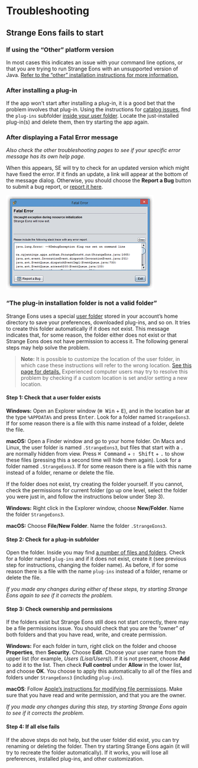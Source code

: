 # Troubleshooting

## Strange Eons fails to start

### If using the “Other” platform version

In most cases this indicates an issue with your command line options, or that you are trying to run Strange Eons with an unsupported version of Java. [Refer to the “other” installation instructions for more information.](um-install-other.md)

### After installing a plug-in

If the app won't start after installing a plug-in, it is a good bet that the problem involves that plug-in. Using the instructions for [catalog issues](um-catalogue-troubleshooting.md), find the `plug-ins` subfolder [inside your user folder](um-install-user-folder.md). Locate the just-installed plug-in(s) and delete them, then try starting the app again.

### After displaying a Fatal Error message

*Also check the other troubleshooting pages to see if your specific error message has its own help page.*

When this appears, SE will try to check for an updated version which might have fixed the error. If it finds an update, a link will appear at the bottom of the message dialog. Otherwise, you should choose the **Report a Bug**  button to submit a bug report, or [report it here](https://cgjennings.ca/contact.html).

![example fatal error dialog](images/fatal-error.png)

### “The plug-in installation folder is not a valid folder”

Strange Eons uses a special [user folder](um-install-user-folder.md) stored in your account’s home directory to save your preferences, downloaded plug-ins, and so on. It tries to create this folder automatically if it does not exist. This message indicates that, for some reason, the folder either does not exist or that Strange Eons does not have permission to access it. The following general steps may help solve the problem.

> **Note:** It is possible to customize the location of the user folder, in which case these instructions will refer to the wrong location. [See this page for details.](um-install-user-folder.html#%EF%B8%8F-using-a-different-folder) Experienced computer users may try to resolve this problem by checking if a custom location is set and/or setting a new location.

#### Step 1: Check that a user folder exists

**Windows:** Open an Explorer window (<kbd>⊞ Win</kbd> + <kbd>E</kbd>), and in the location bar at the type `%APPDATA%` and press <kbd>Enter</kbd>. Look for a folder named `StrangeEons3`. If for some reason there is a file with this name instead of a folder, delete the file.

**macOS:** Open a Finder window and go to your home folder. On Macs and Linux, the user folder is named `.StrangeEons3`, but files that start with a `.` are normally hidden from view. Press <kbd>⌘ Command</kbd> + <kbd>⇧ Shift</kbd> + <kbd>.</kbd> to show these files (pressing this a second time will hide them again). Look for a folder named `.StrangeEons3`. If for some reason there is a file with this name instead of a folder, rename or delete the file.

If the folder does not exist, try creating the folder yourself. If you cannot, check the permissions for current folder (go up one level, select the folder you were just in, and follow the instructions below under Step 3).

**Windows:** Right click in the Explorer window, choose **New/Folder**. Name the folder `StrangeEons3`.

**macOS:** Choose **File/New Folder**. Name the folder `.StrangeEons3`.

#### Step 2: Check for a plug-in subfolder

Open the folder. Inside you may find [a number of files and folders](um-install-user-folder.md#what-is-stored-there). Check for a folder named `plug-ins` and if it does not exist, create it (see previous step for instructions, changing the folder name). As before, if for some reason there is a file with the name `plug-ins` instead of a folder, rename or delete the file.

*If you made any changes during either of these steps, try starting Strange Eons again to see if it corrects the problem.*

#### Step 3: Check ownership and permissions

If the folders exist but Strange Eons still does not start correctly, there may be a file permissions issue. You should check that you are the “owner” of both folders and that you have read, write, and create permission.

**Windows:** For each folder in turn, right click on the folder and choose **Properties**, then **Security**. Choose **Edit**. Choose your user name from the upper list (for example, *Users (Lisa/Users)*). If it is not present, choose **Add** to add it to the list. Then check **Full control** under **Allow** in the lower list, and choose **OK**. You choose to apply this automatically to all of the files and folders under `StrangeEons3` (including `plug-ins`).

**macOS**: Follow [Apple’s instructions for modifying file permissions](https://support.apple.com/en-ca/guide/mac-help/mchlp1203/mac). Make sure that you have read and write permission, and that you are the owner.

*If you made any changes during this step, try starting Strange Eons again to see if it corrects the problem.*

#### Step 4: If all else fails

If the above steps do not help, but the user folder did exist, you can try renaming or deleting the folder. Then try starting Strange Eons again (it will try to recreate the folder automatically). If it works, you will lose all preferences, installed plug-ins, and other customization.



